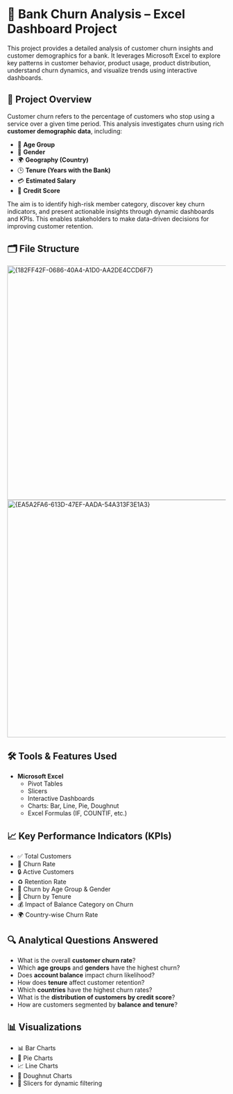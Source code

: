 # 🏦 Bank Churn Analysis – Excel Dashboard Project
This project provides a detailed analysis of customer churn insights and customer demographics for a bank. It leverages Microsoft Excel to explore key patterns in customer behavior, product usage, product distribution, understand churn dynamics, and visualize trends using interactive dashboards.

## 📌 Project Overview

Customer churn refers to the percentage of customers who stop using a service over a given time period. This analysis investigates churn using rich **customer demographic data**, including:

- 📅 **Age Group**
- 🚻 **Gender**
- 🌍 **Geography (Country)**
- 🕒 **Tenure (Years with the Bank)**
- 💳 **Estimated Salary**
- 🧾 **Credit Score**

The aim is to identify high-risk member category, discover key churn indicators, and present actionable insights through dynamic dashboards and KPIs. This enables stakeholders to make data-driven decisions for improving customer retention.

## 🗂️ File Structure

<img width="1235" height="540" alt="{182FF42F-0686-40A4-A1D0-AA2DE4CCD6F7}" src="https://github.com/user-attachments/assets/c1ebcf4e-d547-4240-8b10-912478add6ae" />

<img width="919" height="547" alt="{EA5A2FA6-613D-47EF-AADA-54A313F3E1A3}" src="https://github.com/user-attachments/assets/90cc99f9-ed7a-4f89-a1fd-fdd243d27e54" />

## 🛠️ Tools & Features Used

- **Microsoft Excel**
  - Pivot Tables
  - Slicers
  - Interactive Dashboards
  - Charts: Bar, Line, Pie, Doughnut
  - Excel Formulas (IF, COUNTIF, etc.)
 
## 📈 Key Performance Indicators (KPIs)

- ✅ Total Customers
- 🔁 Churn Rate
- 🔒 Active Customers
- ♻️ Retention Rate
- 👤 Churn by Age Group & Gender
- 💼 Churn by Tenure
- 💰 Impact of Balance Category on Churn
- 🌍 Country-wise Churn Rate

## 🔍 Analytical Questions Answered

- What is the overall **customer churn rate**?
- Which **age groups** and **genders** have the highest churn?
- Does **account balance** impact churn likelihood?
- How does **tenure** affect customer retention?
- Which **countries** have the highest churn rates?
- What is the **distribution of customers by credit score**?
- How are customers segmented by **balance and tenure**?

## 📊 Visualizations

- 📊 Bar Charts
- 🥧 Pie Charts
- 📈 Line Charts
- 🍩 Doughnut Charts
- 📌 Slicers for dynamic filtering
